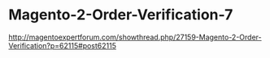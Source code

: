 # Magento-2-Order-Verification-7
http://magentoexpertforum.com/showthread.php/27159-Magento-2-Order-Verification?p=62115#post62115
